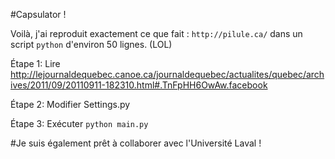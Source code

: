 #Capsulator !

Voilà, j'ai reproduit exactement ce que fait : `http://pilule.ca/` dans un script `python` d'environ 50 lignes.
(LOL)

Étape 1: Lire http://lejournaldequebec.canoe.ca/journaldequebec/actualites/quebec/archives/2011/09/20110911-182310.html#.TnFpHH6OwAw.facebook

Étape 2: Modifier Settings.py

Étape 3: Exécuter `python main.py`

#Je suis également prêt à collaborer avec l'Université Laval !
